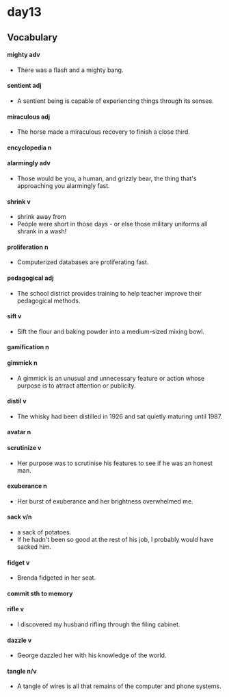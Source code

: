 #	day13

##	Vocabulary

####	mighty  adv

*	There was a flash and a mighty bang.

####	sentient  adj

*	A sentient being is capable of experiencing things through its senses.

####	miraculous  adj

*	The horse made a miraculous recovery to finish a close third.

####	encyclopedia  n

####	alarmingly  adv

*	Those would be you, a human, and grizzly bear, the thing that's approaching you alarmingly fast.

####	shrink  v

*	shrink away from
*	People were short in those days - or else those military uniforms all shrank in a wash!

####	proliferation  n

*	Computerized databases are proliferating fast.

####	pedagogical  adj

*	The school district provides training to help teacher improve their pedagogical methods.

####	sift  v

*	Sift the flour and baking powder into a medium-sized mixing bowl.

####	gamification  n

####	gimmick  n

*	A gimmick is an unusual and unnecessary feature or action whose purpose is to atrract attention or publicity.

####	distil  v

*	The whisky had been distilled in 1926 and sat quietly maturing until 1987.

####	avatar  n

####	scrutinize  v

*	Her purpose was to scrutinise his features to see if he was an honest man.

####	exuberance  n

*	Her burst of exuberance and her brightness overwhelmed me.

####	sack  v/n

*	a sack of potatoes.
*	If he hadn't been so good at the rest of his job, I probably would have sacked him.

####	fidget  v

*	Brenda fidgeted in her seat.
 
####	commit sth to memory

####	rifle  v

*	I discovered my husband rifling through the filing cabinet.

####	dazzle  v

*	George dazzled her with his knowledge of the world.

####	tangle  n/v

*	A tangle of wires is all that remains of the computer and phone systems.



